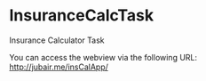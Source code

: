# InsuranceCalcTask
Insurance Calculator Task

You can access the webview via the following URL:
http://jubair.me/insCalApp/
